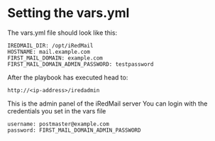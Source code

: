 
# Setting the vars.yml

The vars.yml file should look like this:

    IREDMAIL_DIR: /opt/iRedMail
    HOSTNAME: mail.example.com
    FIRST_MAIL_DOMAIN: example.com
    FIRST_MAIL_DOMAIN_ADMIN_PASSWORD: testpassword



After the playbook has executed head to:

    http://<ip-address>/iredadmin

This is the admin panel of the iRedMail server 
You can login with the credentials you set in the vars file
    
    username: postmaster@example.com
    password: FIRST_MAIL_DOMAIN_ADMIN_PASSWORD





